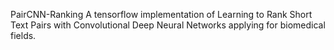 PairCNN-Ranking
A tensorflow implementation of Learning to Rank Short Text Pairs with Convolutional Deep Neural Networks applying for biomedical fields.

